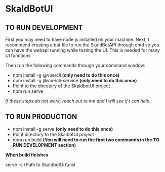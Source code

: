 # SkaldBotUI


## TO RUN DEVELOPMENT

First you may need to have node.js installed on your machine.
Next, I recommend creating a bat file to run the SkaldBotAPI through cmd so you can have the webapi running while testing the UI. This is needed for many UI functions

Then run the following commands through your command window:

* npm install -g @vue/cli **(only need to do this once)**
* npm install -g @vue/cli-service **(only need to do this once)**
* Point to the directory of the SkaldbotUI project
* npm run serve

*If these steps do not work, reach out to me and I will see if I can help.*

## TO RUN PRODUCTION

* npm install -g serve **(only need to do this once)**
* Point directory to the SkalbotUI project
* npm run build **(You will need to run the first two commands in the TO RUN DEVELOPMENT section)**

**When build finishes**

serve -s {Path to SkaldbotUI}\dist
